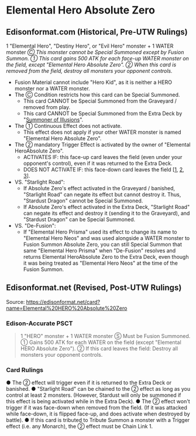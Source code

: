 # Elemental Hero Absolute Zero

## Edisonformat.com (Historical, Pre-UTW Rulings)

1 "Elemental Hero", "Destiny Hero", or "Evil Hero" monster + 1 WATER monster
_Ⓒ This monster cannot be Special Summoned except by Fusion Summon. ① This card gains 500 ATK for each face-up WATER monster on the field, except "Elemental Hero Absolute Zero". ② When this card is removed from the field, destroy all monsters your opponent controls._

*   Fusion Material cannot include "Hero Kid", as it is neither a HERO monster nor a WATER monster.
*   The Ⓒ Condition restricts how this card can be Special Summoned.
    *   This card CANNOT be Special Summoned from the Graveyard / removed from play.
    *   This card CANNOT be Special Summoned from the Extra Deck by "[Summoner of Illusions](https://yugipedia.com/wiki/Summoner_of_Illusions)".
*   The ① Continuous Effect does not activate.
    *   This effect does not apply if your other WATER monster is named "Elemental Hero Absolute Zero".
*   The ② mandatory Trigger Effect is activated by the owner of "Elemental HeroAbsolute Zero".
    *   ACTIVATES IF: this face-up card leaves the field (even under your opponent's control), even if it was returned to the Extra Deck.
    *   DOES NOT ACTIVATE IF: this face-down card leaves the field \[[1](https://www.pojo.biz/board/showpost.php?p=16793215&postcount=8), [2](https://www.pojo.biz/board/showpost.php?p=17349868&postcount=8), [3](https://www.pojo.biz/board/showpost.php?p=19072708&postcount=12)\].
*   VS. "Starlight Road":
    *   If Absolute Zero's effect activated in the Graveyard / banished, "Starlight Road" can negate its effect but cannot destroy it. Thus, "Stardust Dragon" cannot be Special Summoned.
    *   If Absolute Zero's effect activated in the Extra Deck, "Starlight Road" can negate its effect and destroy it (sending it to the Graveyard), and "Stardust Dragon" can be Special Summoned.
*   VS. "De-Fusion":
    *   If "Elemental Hero Prisma" used its effect to change its name to "Elemental Hero Neos" and was used alongside a WATER monster to Fusion Summon Absolute Zero, you can still Special Summon that same "Elemental Hero Prisma" when "De-Fusion" resolves and returns Elemental HeroAbsolute Zero to the Extra Deck, even though it was being treated as "Elemental Hero Neos" at the time of the Fusion Summon.

## Edisonformat.net (Revised, Post-UTW Rulings)

Source: https://edisonformat.net/card?name=Elemental%20HERO%20Absolute%20Zero

### Edison-Accurate PSCT

> 1 "HERO" monster + 1 WATER monster
> Ⓢ Must be Fusion Summoned.
> ① Gains 500 ATK for each WATER on the field (except "Elemental HERO Absolute Zero").
> ② If this card leaves the field:
> Destroy all monsters your opponent controls.

### Card Rulings

● The ② effect will trigger even if it is returned to the Extra Deck or banished.
● "Starlight Road" can be chained to the ② effect as long as you control at least 2 monsters.
(However, Stardust will only be summoned if this effect is being activated while in the Extra Deck).
● The ② effect won't trigger if it was face-down when removed from the field.
(If it was attacked while face-down, it is flipped face-up, and does activate when destroyed by battle).
● If this card is tributed to Tribute Summon a monster with a Trigger effect (i.e. any Monarch), the ② effect must be Chain Link 1.
            